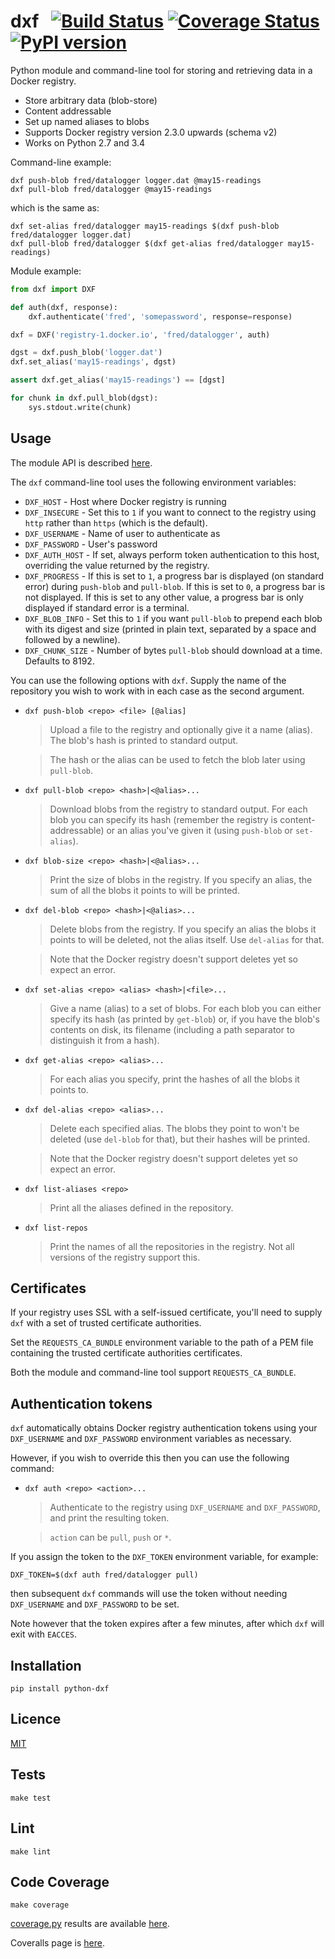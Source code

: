 # dxf&nbsp;&nbsp;&nbsp;[![Build Status](https://travis-ci.org/davedoesdev/dxf.png)](https://travis-ci.org/davedoesdev/dxf) [![Coverage Status](https://coveralls.io/repos/davedoesdev/dxf/badge.png?branch=master)](https://coveralls.io/r/davedoesdev/dxf?branch=master) [![PyPI version](https://badge.fury.io/py/python_dxf.png)](http://badge.fury.io/py/python_dxf)

Python module and command-line tool for storing and retrieving data in a Docker registry.

- Store arbitrary data (blob-store)
- Content addressable
- Set up named aliases to blobs
- Supports Docker registry version 2.3.0 upwards (schema v2)
- Works on Python 2.7 and 3.4

Command-line example:

```shell
dxf push-blob fred/datalogger logger.dat @may15-readings
dxf pull-blob fred/datalogger @may15-readings
```

which is the same as:

```shell
dxf set-alias fred/datalogger may15-readings $(dxf push-blob fred/datalogger logger.dat)
dxf pull-blob fred/datalogger $(dxf get-alias fred/datalogger may15-readings)
```

Module example:

```python
from dxf import DXF

def auth(dxf, response):
    dxf.authenticate('fred', 'somepassword', response=response)

dxf = DXF('registry-1.docker.io', 'fred/datalogger', auth)

dgst = dxf.push_blob('logger.dat')
dxf.set_alias('may15-readings', dgst)

assert dxf.get_alias('may15-readings') == [dgst]

for chunk in dxf.pull_blob(dgst):
    sys.stdout.write(chunk)
```

## Usage

The module API is described [here](http://rawgit.davedoesdev.com/davedoesdev/dxf/master/docs/_build/html/index.html).

The `dxf` command-line tool uses the following environment variables:

- `DXF_HOST` - Host where Docker registry is running
- `DXF_INSECURE` - Set this to `1` if you want to connect to the registry using
   `http` rather than `https` (which is the default).
- `DXF_USERNAME` - Name of user to authenticate as
- `DXF_PASSWORD` - User's password
- `DXF_AUTH_HOST` - If set, always perform token authentication to this host, overriding the value returned by the registry.
- `DXF_PROGRESS` - If this is set to `1`, a progress bar is displayed (on standard error) during `push-blob` and `pull-blob`. If this is set to `0`, a progress bar is not displayed. If this is set to any other value, a progress bar is only displayed if standard error is a terminal.
- `DXF_BLOB_INFO` - Set this to `1` if you want `pull-blob` to prepend each blob with its digest and size (printed in plain text, separated by a space and followed by a newline).
- `DXF_CHUNK_SIZE` - Number of bytes `pull-blob` should download at a time. Defaults to 8192.

You can use the following options with `dxf`. Supply the name of the repository
you wish to work with in each case as the second argument.

-   `dxf push-blob <repo> <file> [@alias]`

    > Upload a file to the registry and optionally give it a name (alias).
    > The blob's hash is printed to standard output.

    > The hash or the alias can be used to fetch the blob later using
    > `pull-blob`.

-   `dxf pull-blob <repo> <hash>|<@alias>...`

    > Download blobs from the registry to standard output. For each blob you
    > can specify its hash (remember the registry is content-addressable)
    > or an alias you've given it (using `push-blob` or `set-alias`).

-   `dxf blob-size <repo> <hash>|<@alias>...`

    > Print the size of blobs in the registry. If you specify an alias, the
    > sum of all the blobs it points to will be printed.

-   `dxf del-blob <repo> <hash>|<@alias>...`

    > Delete blobs from the registry. If you specify an alias the blobs it
    > points to will be deleted, not the alias itself. Use `del-alias` for that.

    > Note that the Docker registry doesn't support deletes yet so expect an
    > error.

-   `dxf set-alias <repo> <alias> <hash>|<file>...`

    > Give a name (alias) to a set of blobs. For each blob you can either
    > specify its hash (as printed by `get-blob`) or, if you have the blob's
    > contents on disk, its filename (including a path separator to
    > distinguish it from a hash).

-   `dxf get-alias <repo> <alias>...`

    > For each alias you specify, print the hashes of all the blobs it points
    > to.

-   `dxf del-alias <repo> <alias>...`

    > Delete each specified alias. The blobs they point to won't be deleted
    > (use `del-blob` for that), but their hashes will be printed.

    > Note that the Docker registry doesn't support deletes yet so expect an
    > error.

-   `dxf list-aliases <repo>`

    > Print all the aliases defined in the repository.

-   `dxf list-repos`

    > Print the names of all the repositories in the registry. Not all versions
    > of the registry support this.

## Certificates

If your registry uses SSL with a self-issued certificate, you'll need to supply
`dxf` with a set of trusted certificate authorities.

Set the `REQUESTS_CA_BUNDLE` environment variable to the path of a PEM file
containing the trusted certificate authorities certificates.

Both the module and command-line tool support `REQUESTS_CA_BUNDLE`.

## Authentication tokens

`dxf` automatically obtains Docker registry authentication tokens using your
`DXF_USERNAME` and `DXF_PASSWORD` environment variables as necessary.

However, if you wish to override this then you can use the following command:

-   `dxf auth <repo> <action>...`

    > Authenticate to the registry using `DXF_USERNAME` and `DXF_PASSWORD`,
    > and print the resulting token.

    > `action` can be `pull`, `push` or `*`.

If you assign the token to the `DXF_TOKEN` environment variable, for example:

`DXF_TOKEN=$(dxf auth fred/datalogger pull)`

then subsequent `dxf` commands will use the token without needing
`DXF_USERNAME` and `DXF_PASSWORD` to be set.

Note however that the token expires after a few minutes, after which `dxf` will
exit with `EACCES`.

## Installation

```shell
pip install python-dxf
```

## Licence

[MIT](https://raw.github.com/davedoesdev/dxf/master/LICENCE)

## Tests

```shell
make test
```

## Lint

```shell
make lint
```

## Code Coverage

```shell
make coverage
```

[coverage.py](http://nedbatchelder.com/code/coverage/) results are available [here](http://rawgit.davedoesdev.com/davedoesdev/dxf/master/htmlcov/index.html).

Coveralls page is [here](https://coveralls.io/r/davedoesdev/dxf).
